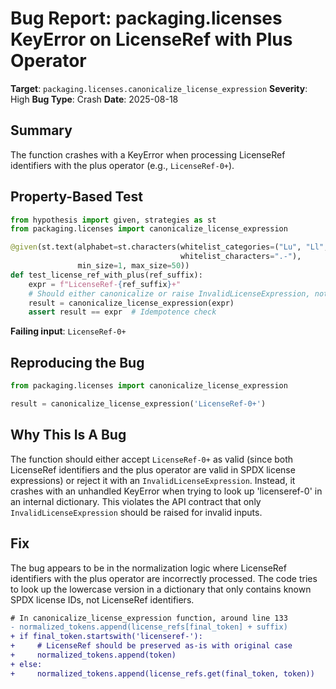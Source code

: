 # Bug Report: packaging.licenses KeyError on LicenseRef with Plus Operator

**Target**: `packaging.licenses.canonicalize_license_expression`
**Severity**: High
**Bug Type**: Crash
**Date**: 2025-08-18

## Summary

The function crashes with a KeyError when processing LicenseRef identifiers with the plus operator (e.g., `LicenseRef-0+`).

## Property-Based Test

```python
from hypothesis import given, strategies as st
from packaging.licenses import canonicalize_license_expression

@given(st.text(alphabet=st.characters(whitelist_categories=("Lu", "Ll", "Nd"), 
                                      whitelist_characters=".-"), 
               min_size=1, max_size=50))
def test_license_ref_with_plus(ref_suffix):
    expr = f"LicenseRef-{ref_suffix}+"
    # Should either canonicalize or raise InvalidLicenseExpression, not crash
    result = canonicalize_license_expression(expr)
    assert result == expr  # Idempotence check
```

**Failing input**: `LicenseRef-0+`

## Reproducing the Bug

```python
from packaging.licenses import canonicalize_license_expression

result = canonicalize_license_expression('LicenseRef-0+')
```

## Why This Is A Bug

The function should either accept `LicenseRef-0+` as valid (since both LicenseRef identifiers and the plus operator are valid in SPDX license expressions) or reject it with an `InvalidLicenseExpression`. Instead, it crashes with an unhandled KeyError when trying to look up 'licenseref-0' in an internal dictionary. This violates the API contract that only `InvalidLicenseExpression` should be raised for invalid inputs.

## Fix

The bug appears to be in the normalization logic where LicenseRef identifiers with the plus operator are incorrectly processed. The code tries to look up the lowercase version in a dictionary that only contains known SPDX license IDs, not LicenseRef identifiers.

```diff
# In canonicalize_license_expression function, around line 133
- normalized_tokens.append(license_refs[final_token] + suffix)
+ if final_token.startswith('licenseref-'):
+     # LicenseRef should be preserved as-is with original case
+     normalized_tokens.append(token)
+ else:
+     normalized_tokens.append(license_refs.get(final_token, token))
```